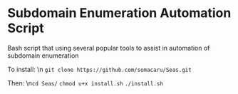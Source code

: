 # Subdomain Enumeration Automation Script 
Bash script that using several popular tools to assist in automation of subdomain enumeration

To install:
\n `git clone https://github.com/somacaru/Seas.git`

Then: 
\n`cd Seas/`
`chmod u+x install.sh` 
`./install.sh`
